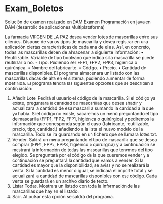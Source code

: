 # Exam_Boletos
Solución de examen realizado en DAM
Examen Programación en java en DAM (desarrollo de aplicaciones 
Multiplataforma)

La farmacia VIRGEN DE LA PAZ desea vender lotes de mascarillas entre sus clientes. Dispone de 
varios tipos de mascarilla y desea registrar en una aplicación ciertas características de cada una 
de ellas.
Así, en concreto, todas las mascarillas deben de almacenar la siguiente información:
• Reutilizable. Variable de tipo booleano que indica si la mascarilla se puede reutilizar o 
no.
• Tipo. Pudiendo ser FFP1, FPP2, FPP3, higiénica o quirúrgica.
• Nombre del fabricante.
• Código.
• Precio.
• Cantidad de mascarillas disponibles.
El programa almacenara un listado con las mascarillas dadas de alta en el sistema, pudiendo 
aumentar de forma indefinida. 
El programa tendrá las siguientes opciones que se describen a continuación:
1. Añadir Lote. Pedirá al usuario el código de la mascarilla. Si el código ya existe, 
preguntara la cantidad de mascarillas que desea añadir y actualizara la cantidad de esa 
mascarilla sumando la cantidad a la que ya había. Si el código no existe, sacaremos un
menú preguntando el tipo de mascarilla (FFP1, FFP2, FFP1, higiénica o quirúrgica) y 
pediremos la información que corresponda según el caso (fabricante, reutilizable, 
precio, tipo, cantidad,) añadiendo a la lista el nuevo modelo de la mascarilla. Todo se 
ira guardando en un fichero que se llamara lotes.txt.
2. Vender. Saldrá un menú preguntando el tipo de mascarilla que se desea comprar 
(FPP1, FPP2, FPP3, higiénico o quirúrgica) y a continuación se mostrará la información
de todas las mascarillas que tenemos del tipo elegido. Se preguntará por el código de 
la que queremos vender y a continuación se preguntará la cantidad que vamos a 
vender. Si la cantidad es mayor que la disponibilidad, se avisa y no se realizará la 
venta. Si la cantidad es menor o igual, se indicará el importe total y se actualizará la 
cantidad de mascarillas disponibles con ese código.
Cada venta se guardará en un archivo diario de texto.
3. Listar Todas. Mostrara un listado con toda la información de las mascarillas que hay en 
el listado.
4. Salir. Al pulsar esta opción se saldrá del programa.

